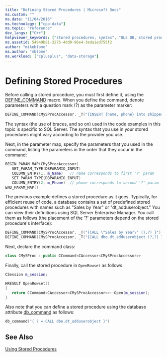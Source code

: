 ```yaml
---
title: "Defining Stored Procedures | Microsoft Docs"
ms.custom: ""
ms.date: "11/04/2016"
ms.technology: ["cpp-data"]
ms.topic: "reference"
dev_langs: ["C++"]
helpviewer_keywords: ["stored procedures, syntax", "OLE DB, stored procedures", "stored procedures, defining", "stored procedures, OLE DB"]
ms.assetid: 54949b81-3275-4dd9-96e4-3eda1ed755f2
author: "mikeblome"
ms.author: "mblome"
ms.workload: ["cplusplus", "data-storage"]
---
```

# Defining Stored Procedures

Before calling a stored procedure, you must first define it, using the [DEFINE_COMMAND](../../data/oledb/define-command.md) macro. When you define the command, denote parameters with a question mark (?) as the parameter marker:  
  
```cpp  
DEFINE_COMMAND(CMySProcAccessor, _T("{INSERT {name, phone} into shippers  (?,?)}")  
```  
  
The syntax (the use of braces, and so on) used in the code examples in this topic is specific to SQL Server. The syntax that you use in your stored procedures might vary according to the provider you use.  
  
Next, in the parameter map, specify the parameters that you used in the command, listing the parameters in the order that they occur in the command:  
  
```cpp  
BEGIN_PARAM_MAP(CMySProcAccessor)  
   SET_PARAM_TYPE(DBPARAMIO_INPUT)  
   COLUMN_ENTRY(1, m_Name)   // name corresponds to first '?' param  
   SET_PARAM_TYPE(DBPARAMIO_INPUT)  
   COLUMN_ENTRY(2, m_Phone)  // phone corresponds to second '?' param  
END_PARAM_MAP()  
```  
  
The previous example defines a stored procedure as it goes. Typically, for efficient reuse of code, a database contains a set of predefined stored procedures with names such as "Sales by Year" or "dt_adduserobject." You can view their definitions using SQL Server Enterprise Manager. You call them as follows (the placement of the '?' parameters depend on the stored procedure's interface):  
  
```cpp  
DEFINE_COMMAND(CMySProcAccessor, _T("{CALL \"Sales by Year\" (?,?) }")  
DEFINE_COMMAND(CMySProcAccessor, _T("{CALL dbo.dt_adduserobject (?,?) }")  
```  
  
Next, declare the command class:  
  
```cpp  
class CMySProc : public CCommand<CAccessor<CMySProcAccessor>>  
```  
  
Finally, call the stored procedure in `OpenRowset` as follows:  
  
```cpp  
CSession m_session;  

HRESULT OpenRowset()  
{  
   return CCommand<CAccessor<CMySProcAccessor>>::Open(m_session);  
}  
```  
  
Also note that you can define a stored procedure using the database attribute [db_command](../../windows/db-command.md) as follows:  
  
```cpp  
db_command("{ ? = CALL dbo.dt_adduserobject }")  
```  
  
## See Also  

[Using Stored Procedures](../../data/oledb/using-stored-procedures.md)